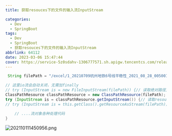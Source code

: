 ```yaml
---
title: 获取resouces下的文件的输入流InputStream

categories:
  - Dev
  - SpringBoot
tags:
  - Dev
  - SpringBoot
  - 获取resouces下的文件的输入流InputStream
abbrlink: 64112
date: 2023-03-06 15:47:44
cover: https://service-5z0sdahv-1306777571.sh.apigw.tencentcs.com/release/?uuid=94852f051dbf40e68838c95fd475b896
---
```


```java
 String filePath = "/excel/1_20210709杭州地铁6号线平稳性_2021_08_28_005001_5S.xlsx";

// 这里io流会自动关闭，无需加finally
// try (InputStream is = new FileInputStream(filePath)) {// 读取绝对路径文件
ClassPathResource classPathResource = new ClassPathResource(filePath);
try (InputStream is = classPathResource.getInputStream()) {// 读取resources下文件方式1（适用于静态)
// try (InputStream is = this.getClass().getResourceAsStream(filePath)) {// 读取相resources下文件方式2(不适用于静态)

    // ....流对象各种处理代码
}
```

![202110111450956.png](https://s2.loli.net/2023/03/08/qkzm7cD9hfsMKwE.png)